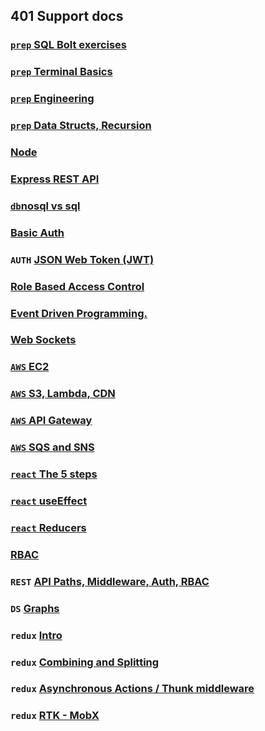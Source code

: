 ## 401 Support docs

### [`prep` SQL Bolt exercises](SQL.md)
### [`prep` Terminal Basics](terminal.md)
### [`prep` Engineering](js401/prep_engineering.md)
### [`prep` Data Structs, Recursion](js401/data_structs.md)

### [Node](js401%2Fjs401_01.md)
### [Express REST API](js401/03.md)
### [`db`nosql vs sql](js401%2Fjs401_04.md)
### [Basic Auth](js401%2F05.md)
### `AUTH` [JSON Web Token (JWT)](js401/06.md)
### [Role Based Access Control](js401/07.md)
### [Event Driven Programming.](./js401/08.md)
### [Web Sockets](./js401/09.md)

### [`AWS` EC2](./js401/10.md)
### [`AWS` S3, Lambda, CDN](js401%2F11.md)
### [`AWS` API Gateway](js401%2F12.md)
### [`AWS` SQS and  SNS](js401%2F13.md)
### [`react` The 5 steps](js401%2F15.md)
### [`react` useEffect](js401%2F16.md)
### [`react` Reducers](js401%2F17.md)
### [RBAC](js401%2F21.md)
### `REST` [API Paths, Middleware, Auth, RBAC](js401%2F22.md)
### `DS` [Graphs](js401%2F23.md)
### `redux` [Intro](js401%2F24.Redux.md)
### `redux` [Combining and Splitting](js401%2F25.md)
### `redux` [Asynchronous Actions / Thunk middleware](js401%2F26.md)
### `redux` [RTK - MobX](js401%2F27.md)